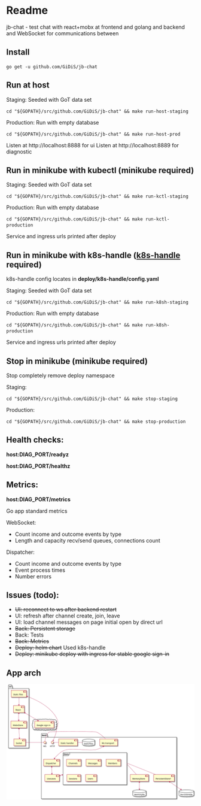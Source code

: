 # Readme

jb-chat - test chat with react+mobx at frontend and golang and backend and WebSocket for communications between

## Install

```shell
go get -u github.com/GiDiS/jb-chat
```

## Run at host

Staging: Seeded with GoT data set

```shell
cd "${GOPATH}/src/github.com/GiDiS/jb-chat" && make run-host-staging
```

Production: Run with empty database

```shell
cd "${GOPATH}/src/github.com/GiDiS/jb-chat" && make run-host-prod
```

Listen at http://localhost:8888 for ui
Listen at http://localhost:8889 for diagnostic

## Run in minikube with kubectl (minikube required)

Staging: Seeded with GoT data set

```shell
cd "${GOPATH}/src/github.com/GiDiS/jb-chat" && make run-kctl-staging
```

Production: Run with empty database

```shell
cd "${GOPATH}/src/github.com/GiDiS/jb-chat" && make run-kctl-production
```

Service and ingress urls printed after deploy


## Run in minikube with k8s-handle ([k8s-handle](https://github.com/2gis/k8s-handle) required)

k8s-handle config locates in **deploy/k8s-handle/config.yaml**

Staging: Seeded with GoT data set

```shell
cd "${GOPATH}/src/github.com/GiDiS/jb-chat" && make run-k8sh-staging
```

Production: Run with empty database

```shell
cd "${GOPATH}/src/github.com/GiDiS/jb-chat" && make run-k8sh-production
```

Service and ingress urls printed after deploy

## Stop in minikube (minikube required)
Stop completely remove deploy namespace 

Staging:
```shell
cd "${GOPATH}/src/github.com/GiDiS/jb-chat" && make stop-staging
```

Production:
```shell
cd "${GOPATH}/src/github.com/GiDiS/jb-chat" && make stop-production
```


## Health checks:

**host:DIAG_PORT/readyz**

**host:DIAG_PORT/healthz**

## Metrics:
**host:DIAG_PORT/metrics**

Go app standard metrics

WebSocket: 
 * Count income and outcome events by type
 * Length and capacity recv/send queues, connections count 

Dispatcher: 
 * Count income and outcome events by type
 * Event process times 
 * Number errors 

## Issues (todo):

* ~~UI: reconnect to ws after backend restart~~
* UI: refresh after channel create, join, leave
* UI: load channel messages on page initial open by direct url
* ~~Back: Persistent storage~~
* Back: Tests
* ~~Back: Metrics~~
* ~~Deploy: helm chart~~ Used k8s-handle
* ~~Deploy: minikube deploy with ingress for stable google sign-in~~

## App arch

![App arch diagram](docs/arch.png)
